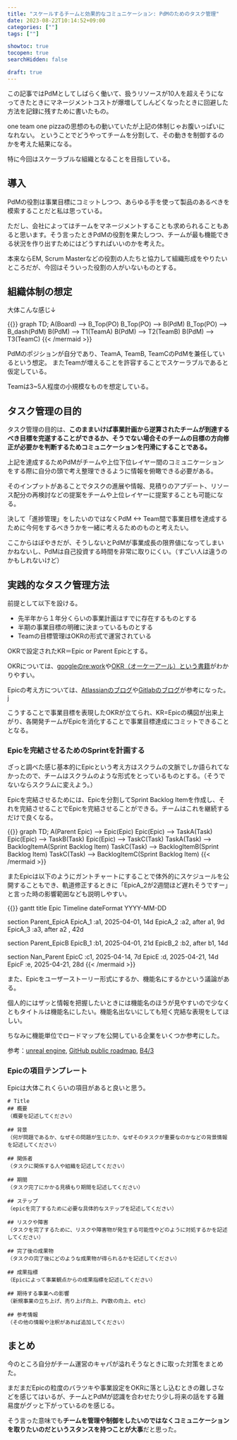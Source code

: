 ```yaml
---
title: "スケールするチームと効果的なコミュニケーション: PdMのためのタスク管理"
date: 2023-08-22T10:14:52+09:00
categories: [""]
tags: [""]

showtoc: true
tocopen: true
searchHidden: false

draft: true
---
```


この記事ではPdMとしてしばらく働いて、扱うリソースが10人を超えそうになってきたときにマネージメントコストが爆増してしんどくなったときに回避した方法を記録に残すために書いたもの。

one team one pizzaの思想のもの動いていたが上記の体制じゃお腹いっぱいになれない。
ということでどうやってチームを分割して、その動きを制御するのかを考えた結果になる。

特に今回はスケーラブルな組織となることを目指している。

## 導入

PdMの役割は事業目標にコミットしつつ、あらゆる手を使って製品のあるべきを模索することだと私は思っている。

ただし、会社によってはチームをマネージメントすることも求められることもあると思います。そう言ったときPdMの役割を果たしつつ、チームが最も機能できる状況を作り出すためにはどうすればいいのかを考えた。

本来ならEM, Scrum Masterなどの役割の人たちと協力して組織形成をやりたいところだが、今回はそういった役割の人がいないものとする。

## 組織体制の想定

大体こんな感じ↓

{{<mermaid align="left">}}
graph TD;
 A(Board) --> B_Top(PO)
 B_Top(PO) --> B(PdM)
 B_Top(PO) --> B_dash(PdM)
 B(PdM) --> T1(TeamA)
 B(PdM) --> T2(TeamB)
 B(PdM) --> T3(TeamC)
{{< /mermaid >}}

PdMのポジションが自分であり、TeamA, TeamB, TeamCのPdMを兼任しているという想定。
またTeamが増えることを許容することでスケーラブルであると仮定している。

Teamは3~5人程度の小規模なものを想定している。

## タスク管理の目的

タスク管理の目的は、**このままいけば事業計画から逆算されたチームが到達するべき目標を完遂することができるか、そうでない場合そのチームの目標の方向修正が必要かを判断するためコミュニケーションを円滑にすることである。**

上記を達成するためPdMがチームや上位下位レイヤー間のコミュニケーションをする際に自分の頭で考え整理できるように情報を俯瞰できる必要がある。

そのインプットがあることでタスクの進展や情報、見積りのアプデート、リソース配分の再検討などの提案をチームや上位レイヤーに提案することも可能になる。

決して「進捗管理」をしたいのではなくPdM <-> Team間で事業目標を達成するために今何をするべきうかを一緒に考えるためのものと考えたい。

ここからはぼやきだが、そうしないとPdMが事業成長の限界値になってしまいかねないし、PdMは自己投資する時間を非常に取りにくい。（すごい人は違うのかもしれないけど）

## 実践的なタスク管理方法

前提として以下を設ける。

- 先半年から１年分くらいの事業計画はすでに存在するものとする
- 半期の事業目標の明確に決まっているものとする
- Teamの目標管理はOKRの形式で運営されている

OKRで設定されたKR＝Epic or Parent Epicとする。

OKRについては、[googleのre:work](https://rework.withgoogle.com/jp/guides/set-goals-with-okrs/steps/introduction/)や[OKR（オーケーアール）という書籍](https://www.amazon.co.jp/dp/B07B2R1ZDL)がわかりやすい。

Epicの考え方については、[Atlassianのブログ](https://www.atlassian.com/ja/agile/project-management/epics-stories-themes)や[Gitlabのブログ](https://docs.gitlab.com/ee/user/group/epics/)が参考になった。j

こうすることで事業目標を表現したOKRが立てられ、KR=Epicの構図が出来上がり、各開発チームがEpicを消化することで事業目標達成にコミットできることとなる。

### Epicを完結させるためのSprintを計画する

ざっと調べた感じ基本的にEpicという考え方はスクラムの文脈でしか語られてなかったので、チームはスクラムのような形式をとっているものとする。（そうでないならスクラムに変えよう。）

Epicを完結させるためには、Epicを分割してSprint Backlog Itemを作成し、それを完結させることでEpicを完結させることができる。チームはこれを継続するだけで良くなる。

{{<mermaid align="left">}}
graph TD;
 A(Parent Epic) --> Epic(Epic)
 Epic(Epic) --> TaskA(Task)
 Epic(Epic) --> TaskB(Task)
 Epic(Epic) --> TaskC(Task)
 TaskA(Task) --> BacklogItemA(Sprint Backlog Item)
 TaskC(Task) --> BacklogItemB(Sprint Backlog Item)
 TaskC(Task) --> BacklogItemC(Sprint Backlog Item)
{{< /mermaid >}}

またEpicは以下のようにガントチャートにすることで体外的にスケジュールを公開することもでき、軌道修正するときに「EpicA_2が2週間ほど遅れそうですー」と言った時の影響範囲なども説明しやすい。

{{<mermaid align="left">}}
gantt
 title Epic Timeline
 dateFormat YYYY-MM-DD

 section Parent_EpicA
  EpicA_1 :a1, 2025-04-01, 14d
  EpicA_2 :a2, after a1, 9d
  EpicA_3 :a3, after a2 , 42d

 section Parent_EpicB
  EpicB_1 :b1, 2025-04-01, 21d
  EpicB_2 :b2, after b1, 14d

 section Nan_Parent
  EpicC :c1, 2025-04-14, 7d
  EpicE :d, 2025-04-21, 14d
  EpicF :e, 2025-04-21, 28d
{{< /mermaid >}}

また、Epicをユーザーストーリー形式にするか、機能名にするかという議論がある。

個人的にはザッと情報を把握したいときには機能名のほうが見やすいので少なくともタイトルは機能名にしたい。機能名出ないにしても短く完結な表現をしてほしい。

ちなみに機能単位でロードマップを公開している企業をいくつか参考にした。

参考：[unreal engine](https://portal.productboard.com/epicgames/1-unreal-engine-public-roadmap/tabs/88-unreal-engine-5-3-in-progress), [GitHub public roadmap](https://github.com/orgs/github/projects/4247), [B4/3](https://smartbank.co.jp/roadmap)

### Epicの項目テンプレート

Epicは大体これくらいの項目があると良いと思う。

```plaintext
# Title
## 概要
（概要を記述してください）

## 背景
（何が問題であるか、なぜその問題が生じたか、なぜそのタスクが重要なのかなどの背景情報を記述してください）

## 関係者
（タスクに関係する人や組織を記述してください）

## 期間
（タスク完了にかかる見積もり期間を記述してください）

## ステップ
（epicを完了するために必要な具体的なステップを記述してください）

## リスクや障害
（タスクを完了するために、リスクや障害物が発生する可能性やどのように対処するかを記述してください）

## 完了後の成果物
（タスクの完了後にどのような成果物が得られるかを記述してください）

## 成果指標
（Epicによって事業観点からの成果指標を記述してください）

## 期待する事業への影響
（新規事業の立ち上げ、売り上げ向上、PV数の向上、etc）

## 参考情報
（その他の情報や注釈があれば追加してください）
```

## まとめ

今のところ自分がチーム運営のキャパが溢れそうなときに取った対策をまとめた。

まだまだEpicの粒度のバラツキや事業設定をOKRに落とし込むときの難しさなどを感じてはいるが、チームとPdMが認識を合わせたり少し将来の話をする難易度がグッと下がっているのを感じる。

そう言った意味でも**チームを管理や制御をしたいのではなくコミュニケーションを取りたいのだというスタンスを持つことが大事**だと思った。
